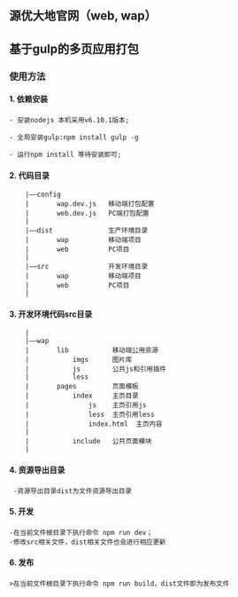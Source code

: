 ## 源优大地官网（web, wap）
## 基于gulp的多页应用打包
### 使用方法

#### 1. 依赖安装

    - 安装nodejs 本机采用v6.10.1版本;

    - 全局安装gulp:npm install gulp -g

    - 运行npm install 等待安装即可;

#### 2. 代码目录

		|——config
		|		wap.dev.js   移动端打包配置
		|		web.dev.js   PC端打包配置
		|
		|——dist				 生产环境目录
		|		wap          移动端项目
		|		web	         PC项目
		|
		|——src				 开发环境目录
		|		wap          移动端项目
		|		web          PC项目
		|

#### 3. 开发环境代码src目录
		
		|
		|——wap
		|		lib           移动端公用资源		
		|			imgs      图片库
		|			js		  公共js和引用插件
		|			less
		|       pages		  页面模板
		|			index	  主页目录
		|				js    主页引用js
		|				less  主页引用less
		|				index.html  主页内容
		|
		|			include   公共页面模块
		|

#### 4. 资源导出目录
     -资源导出目录dist为文件资源导出目录


#### 5. 开发

	-在当前文件根目录下执行命令 npm run dev；
	-修改src相关文件，dist相关文件也会进行相应更新

#### 6. 发布

	>在当前文件根目录下执行命令 npm run build，dist文件即为发布文件
